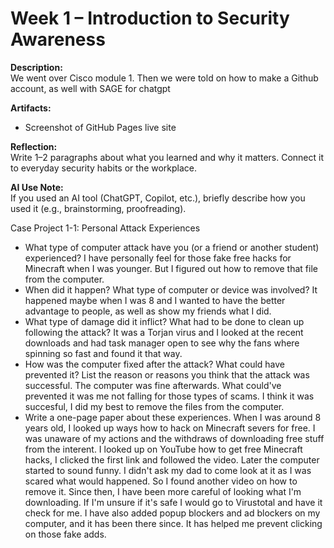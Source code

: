  
# Week 1 – Introduction to Security Awareness
 
**Description:**  
We went over Cisco module 1. Then we were told on how to make a Github account, as well with SAGE for chatgpt 
 
**Artifacts:**  
- Screenshot of GitHub Pages live site  
 
**Reflection:**  
Write 1–2 paragraphs about what you learned and why it matters. Connect it to everyday security habits or the workplace.  
 
**AI Use Note:**  
If you used an AI tool (ChatGPT, Copilot, etc.), briefly describe how you used it (e.g., brainstorming, proofreading).



Case Project 1-1: Personal Attack Experiences
- What type of computer attack have you (or a friend or another student) experienced?
  I have personally feel for those fake free hacks for Minecraft when I was younger. But I figured out how to remove that file from the computer. 
- When did it happen? What type of computer or device was involved? It happened maybe when I was 8 and I wanted to have the better advantage to people, as well as show my friends what I did. 
- What type of damage did it inflict? What had to be done to clean up following the attack?  It was a Torjan virus and I looked at the recent downloads and had task manager open to see why the fans where spinning so fast and found it that way. 
- How was the computer fixed after the attack? What could have prevented it? List the reason or reasons you think that the attack was successful.
  The computer was fine afterwards. What could've prevented it was me not falling for those types of scams. I think it was succesful, I did my best to remove the files from the computer. 
- Write a one-page paper about these experiences.
When I was around 8 years old, I looked up ways how to hack on Minecraft severs for free. I was unaware of my actions and the withdraws of downloading free stuff from the interent. I looked up on YouTube how to get free Minecraft hacks, I clicked the first link and followed the video. Later the computer started to sound funny. I didn't ask my dad to come look at it as I was scared what would happened. So I found another video on how to remove it. Since then, I have been more careful of looking what I'm downloading. If I'm unsure if it's safe I would go to Virustotal and have it check for me. I have also added popup blockers and ad blockers on my computer, and it has been there since. It has helped me prevent clicking on those fake adds. 
